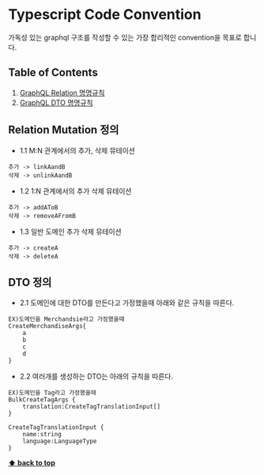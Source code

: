# Typescript Code Convention
가독성 있는 graphql 구조를 작성할 수 있는 가장 합리적인 convention을 목표로 합니다.

## Table of Contents
1. [GraphQL Relation 명명규칙](#Relation)
2. [GraphQL DTO 명명규칙](#DTO)


## Relation Mutation 정의
- 1.1 M:N 관계에서의 추가, 삭제 뮤테이션
```
추가 -> linkAandB
삭제 -> unlinkAandB
``` 

- 1.2 1:N 관계에서의 추가 삭제 뮤테이션
```
추가 -> addAToB
삭제 -> removeAFromB 
```

- 1.3 일반 도메인 추가 삭제 뮤테이션
```
추가 -> createA
삭제 -> deleteA
```

## DTO 정의
- 2.1 도메인에 대한 DTO를 만든다고 가정했을때 아래와 같은 규칙을 따른다.
```
EX)도메인을 Merchandsie라고 가정했을때
CreateMerchandiseArgs{
    a
    b
    c
    d
}
```

- 2.2 여러개를 생성하는 DTO는 아래의 규칙을 따른다.
```
EX)도메인을 Tag라고 가정했을때
BulkCreateTagArgs {
    translation:CreateTagTranslationInput[]
}

CreateTagTranslationInput {
    name:string
    language:LanguageType
}
``` 

**[⬆ back to top](#table-of-contents)**
